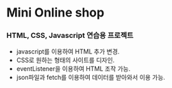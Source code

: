 # Mini Online shop 

### HTML, CSS, Javascript 연습용 프로젝트

+ javascript를 이용하여 HTML 추가 변경.
+ CSS로 원하는 형태의 사이트를 디자인.
+ eventListener을 이용하여 HTML 조작 가능.
+ json파일과 fetch를 이용하여 데이터를 받아와서 이용 가능. 
